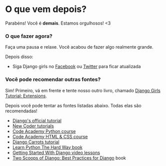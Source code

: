 # O que vem depois?

Parabéns! Você é **demais**. Estamos orgulhosos! <3

### O que fazer agora?

Faça uma pausa e relaxe. Você acabou de fazer algo realmente grande.

Depois disso:

*   Siga Django girls no [Facebook][1] ou [Twitter][2] para ficar atualizada

 [1]: http://facebook.com/djangogirls
 [2]: http://twitter.com/djangogirls

### Você pode recomendar outras fontes?

Sim! Primeiro, vá em frente e tente nosso outro livro, chamado [Django Girls Tutorial: Extensions][3].

 [3]: http://djangogirls.gitbooks.io/django-girls-tutorial-extensions/

Depois você pode tentar as fontes listadas abaixo. Todas elas são recomendadas! 
- [Django's official tutorial][4]
- [New Coder tutorials][5]
- [Code Academy Python course][6]
- [Code Academy HTML & CSS course][7]
- [Django Carrots tutorial][8]
- [Learn Python The Hard Way book][9]
- [Getting Started With Django video lessons][10]
- [Two Scoops of Django: Best Practices for Django][11] book

 [4]: https://docs.djangoproject.com/en/1.8/intro/tutorial01/
 [5]: http://newcoder.io/tutorials/
 [6]: http://www.codecademy.com/en/tracks/python
 [7]: http://www.codecademy.com/tracks/web
 [8]: https://github.com/ggcarrots/django-carrots/
 [9]: http://learnpythonthehardway.org/book/
 [10]: http://gettingstartedwithdjango.com/
 [11]: http://twoscoopspress.org/products/two-scoops-of-django-1-6
